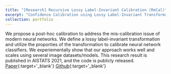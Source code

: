 ```yaml
---
title: "[Research] Recursive Lossy Label-Invariant Calibration (ReCal)"
excerpt: "Confidence Calibration using Lossy Label-Invariant Transformation<br/><img src='/images/recal_thumbnail.png'>"
collection: portfolio
---
```


We propose a post-hoc calibration to address the mis-calibration issue of modern neural networks. We define a lossy label-invariant transformation and utilize the proporties of the transformation to calibrate neural network classifiers. We experiementally show that our approach works well and scales using several image datasets/models. This research result is published in AISTATS 2021, and the code is publicly released. [Paper](http://proceedings.mlr.press/v130/jang21a.html){:target='_blank'} [Github](https://github.com/sooyongj/ReCal){:target='_blank'}
